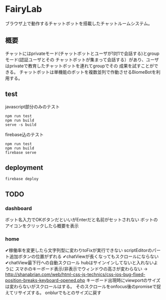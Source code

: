 FairyLab
====

ブラウザ上で動作するチャットボットを搭載したチャットルームシステム。

## 概要

チャットにはprivateモード(チャットボットとユーザが1対1で会話する)とgroupモード(認証ユーザとその
チャットボットが集まって会話する）があり、ユーザはprivateで教育したチャットボットを連れてgroupでその
成果を試すことができる。
チャットボットは単機能のボットを複数並列で作動させるBiomeBotを利用する。

## test

javascript部分のみのテスト
```
npm run test
npm run build
serve -s build
```

firebase込のテスト
```
npm run test
npm run build
firebase serve
```

## deployment

```
firebase deploy
```

## TODO
### dashboard
ボット名入力でOKボタンだといいがEnterだと名前がセットされない
ボットのアイコンをクリックしたら概要を表示

### home
✔稼働率を変更したら文字列型に変わりtoFixが実行できない
scriptEditorのパート追加ボタンの位置がずれる
✔chatViewが長くなってもスクロールにならない
✔chatView最下行への自動スクロール
hubはサインインしてないと入れないように
スマホのキーボード表示/非表示でウィンドウの高さが変わらない
-> http://shanabrian.com/web/html-css-js-technics/css-ios-bug-fixed-position-breaks-keyboard-opened.php
   キーボード出現時にviewportのサイズは変わらないがスクロールはする。
   そのスクロールをonfocus後のpromiseで捉えてリサイズする。
   onblurでもとのサイズに戻す
